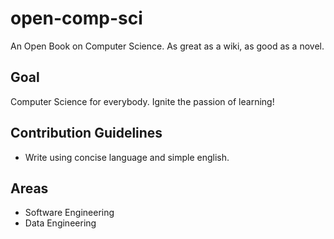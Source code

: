 # open-comp-sci

An Open Book on Computer Science. As great as a wiki, as good as a novel.

## Goal

Computer Science for everybody. Ignite the passion of learning!

## Contribution Guidelines

- Write using concise language and simple english.

## Areas

- Software Engineering
- Data Engineering
